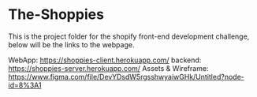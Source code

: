 # The-Shoppies
This is the project folder for the shopify front-end development challenge, below will be the links to the webpage.

WebApp: https://shoppies-client.herokuapp.com/
backend: https://shoppies-server.herokuapp.com/
Assets & Wireframe: https://www.figma.com/file/DevYDsdW5rgsshwyaiwGHk/Untitled?node-id=8%3A1
